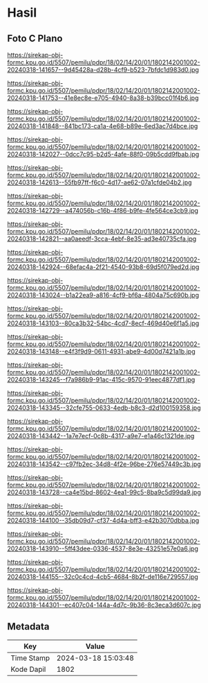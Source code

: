 # Hasil

## Foto C Plano

https://sirekap-obj-formc.kpu.go.id/5507/pemilu/pdpr/18/02/14/20/01/1802142001002-20240318-141657--9d45428a-d28b-4cf9-b523-7bfdc1d983d0.jpg

https://sirekap-obj-formc.kpu.go.id/5507/pemilu/pdpr/18/02/14/20/01/1802142001002-20240318-141753--41e8ec8e-e705-4940-8a38-b39bcc01f4b6.jpg

https://sirekap-obj-formc.kpu.go.id/5507/pemilu/pdpr/18/02/14/20/01/1802142001002-20240318-141848--841bc173-ca1a-4e68-b89e-6ed3ac7d4bce.jpg

https://sirekap-obj-formc.kpu.go.id/5507/pemilu/pdpr/18/02/14/20/01/1802142001002-20240318-142027--0dcc7c95-b2d5-4afe-88f0-09b5cdd9fbab.jpg

https://sirekap-obj-formc.kpu.go.id/5507/pemilu/pdpr/18/02/14/20/01/1802142001002-20240318-142613--55fb97ff-f6c0-4d17-ae62-07a1cfde04b2.jpg

https://sirekap-obj-formc.kpu.go.id/5507/pemilu/pdpr/18/02/14/20/01/1802142001002-20240318-142729--a474056b-c16b-4f86-b9fe-4fe564ce3cb9.jpg

https://sirekap-obj-formc.kpu.go.id/5507/pemilu/pdpr/18/02/14/20/01/1802142001002-20240318-142821--aa0aeedf-3cca-4ebf-8e35-ad3e40735cfa.jpg

https://sirekap-obj-formc.kpu.go.id/5507/pemilu/pdpr/18/02/14/20/01/1802142001002-20240318-142924--68efac4a-2f21-4540-93b8-69d5f079ed2d.jpg

https://sirekap-obj-formc.kpu.go.id/5507/pemilu/pdpr/18/02/14/20/01/1802142001002-20240318-143024--b1a22ea9-a816-4cf9-bf6a-4804a75c690b.jpg

https://sirekap-obj-formc.kpu.go.id/5507/pemilu/pdpr/18/02/14/20/01/1802142001002-20240318-143103--80ca3b32-54bc-4cd7-8ecf-469d40e6f1a5.jpg

https://sirekap-obj-formc.kpu.go.id/5507/pemilu/pdpr/18/02/14/20/01/1802142001002-20240318-143148--e4f3f9d9-0611-4931-abe9-4d00d7421a1b.jpg

https://sirekap-obj-formc.kpu.go.id/5507/pemilu/pdpr/18/02/14/20/01/1802142001002-20240318-143245--f7a986b9-91ac-415c-9570-91eec4877df1.jpg

https://sirekap-obj-formc.kpu.go.id/5507/pemilu/pdpr/18/02/14/20/01/1802142001002-20240318-143345--32cfe755-0633-4edb-b8c3-d2d100159358.jpg

https://sirekap-obj-formc.kpu.go.id/5507/pemilu/pdpr/18/02/14/20/01/1802142001002-20240318-143442--1a7e7ecf-0c8b-4317-a9e7-e1a46c1321de.jpg

https://sirekap-obj-formc.kpu.go.id/5507/pemilu/pdpr/18/02/14/20/01/1802142001002-20240318-143542--c97fb2ec-34d8-4f2e-96be-276e57449c3b.jpg

https://sirekap-obj-formc.kpu.go.id/5507/pemilu/pdpr/18/02/14/20/01/1802142001002-20240318-143728--ca4e15bd-8602-4ea1-99c5-8ba9c5d99da9.jpg

https://sirekap-obj-formc.kpu.go.id/5507/pemilu/pdpr/18/02/14/20/01/1802142001002-20240318-144100--35db09d7-cf37-4d4a-bff3-e42b3070dbba.jpg

https://sirekap-obj-formc.kpu.go.id/5507/pemilu/pdpr/18/02/14/20/01/1802142001002-20240318-143910--5ff43dee-0336-4537-8e3e-43251e57e0a6.jpg

https://sirekap-obj-formc.kpu.go.id/5507/pemilu/pdpr/18/02/14/20/01/1802142001002-20240318-144155--32c0c4cd-4cb5-4684-8b2f-de116e729557.jpg

https://sirekap-obj-formc.kpu.go.id/5507/pemilu/pdpr/18/02/14/20/01/1802142001002-20240318-144301--ec407c04-144a-4d7c-9b36-8c3eca3d607c.jpg


## Metadata

| Key        | Value               |
| ---------- | ------------------- |
| Time Stamp | 2024-03-18 15:03:48 |
| Kode Dapil | 1802                |



